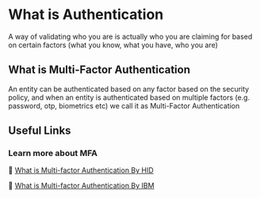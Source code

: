 # What is Authentication

A way of validating who you are is actually who you are claiming for based on certain factors (what you know, what you
have, who you are)

## What is Multi-Factor Authentication

An entity can be authenticated based on any factor based on the security policy, and when an entity is authenticated based on multiple
factors (e.g. password, otp, biometrics etc) we call it as Multi-Factor Authentication

## Useful Links

### Learn more about MFA

🔗 [What is Multi-factor Authentication By HID](https://www.youtube.com/watch?v=tFv101qURKE)

🔗 [What is Multi-factor Authentication By IBM](https://www.youtube.com/watch?v=L3alw3iXaio)
